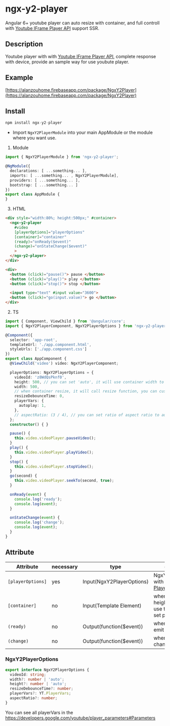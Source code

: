 # ngx-y2-player

Angular 6+ youtube player can auto resize with container, and full controll with [Youtube IFrame Player API](https://developers.google.com/youtube/iframe_api_reference) support SSR.

## Description

Youtube player with with [Youtube IFrame Player API](https://developers.google.com/youtube/iframe_api_reference), complete response with device, provide an sample way for use youbute player.

## Example
[https://alanzouhome.firebaseapp.com/package/NgxY2Player](https://alanzouhome.firebaseapp.com/package/NgxY2Player)

## Install

```ts
npm install ngx-y2-player
```

+ Import `NgxY2PlayerModule` into your main AppModule or the module where you want use.

1. Module

```ts
import { NgxY2PlayerModule } from 'ngx-y2-player';

@NgModule({
  declarations: [ ...something... ],
  imports: [ ...something... , NgxY2PlayerModule],
  providers: [ ...something... ],
  bootstrap: [ ...something... ]
})
export class AppModule {
}
```

3. HTML

```html
<div style="width:80%; height:500px;" #container>
  <ngx-y2-player
    #video
    [playerOptions]="playerOptions"
    [container]="container"
    (ready)="onReady($event)"
    (change)="onStateChange($event)"
    >
  </ngx-y2-player>
</div>

<div>
  <button (click)="pause()"> pause </button>
  <button (click)="play()"> play </button>
  <button (click)="stop()"> stop </button>

  <input type="text" #input value="3600">
  <button (click)="go(input.value)"> go </button>
</div>
```

2. TS

```typescript
import { Component, ViewChild } from '@angular/core';
import { NgxY2PlayerComponent, NgxY2PlayerOptions } from 'ngx-y2-player';

@Component({
  selector: 'app-root',
  templateUrl: './app.component.html',
  styleUrls: ['./app.component.css']
})
export class AppComponent {
  @ViewChild('video') video: NgxY2PlayerComponent;

  playerOptions: NgxY2PlayerOptions = {
    videoId: 'z8WdQsPknf0',
    height: 500, // you can set 'auto', it will use container width to set size
    width: 500,
    // when container resize, it will call resize function, you can custom this by set resizeDebounceTime, default is 200
    resizeDebounceTime: 0,
    playerVars: {
      autoplay: 1,
    },
    // aspectRatio: (3 / 4), // you can set ratio of aspect ratio to auto resize with
  };
  constructor() { }

  pause() {
    this.video.videoPlayer.pauseVideo();
  }
  play() {
    this.video.videoPlayer.playVideo();
  }
  stop() {
    this.video.videoPlayer.stopVideo();
  }
  go(second) {
    this.video.videoPlayer.seekTo(second, true);
  }

  onReady(event) {
    console.log('ready');
    console.log(event);
  }

  onStateChange(event) {
    console.log('change');
    console.log(event);
  }
}
```

## Attribute

| Attribute | necessary |  type | description |
| --------- | --------- | ---- | -------- |
| `[playerOptions]` | yes | Input(NgxY2PlayerOptions) | NgxY2PlayerOptions with [Youtube IFrame Player API](https://developers.google.com/youtube/iframe_api_reference)  |
| `[container]` | no | Input(Template Element) | when set width or height 'auto', it will use this element to set player size auto |
| `(ready)` | no | Output(function($event)) | when video ready emit value |
| `(change)` | no | Output(function($event)) | when video state change emit value |


### NgxY2PlayerOptions
```ts
export interface NgxY2PlayerOptions {
  videoId: string;
  width?: number | 'auto';
  height?: number | 'auto';
  resizeDebounceTime?: number;
  playerVars?: YT.PlayerVars;
  aspectRatio?: number;
}
```
You can see all playerVars in the https://developers.google.com/youtube/player_parameters#Parameters
